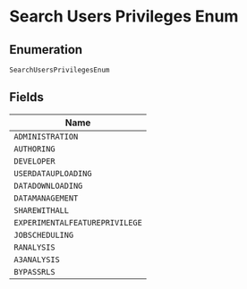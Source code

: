 
# Search Users Privileges Enum

## Enumeration

`SearchUsersPrivilegesEnum`

## Fields

| Name |
|  --- |
| `ADMINISTRATION` |
| `AUTHORING` |
| `DEVELOPER` |
| `USERDATAUPLOADING` |
| `DATADOWNLOADING` |
| `DATAMANAGEMENT` |
| `SHAREWITHALL` |
| `EXPERIMENTALFEATUREPRIVILEGE` |
| `JOBSCHEDULING` |
| `RANALYSIS` |
| `A3ANALYSIS` |
| `BYPASSRLS` |

